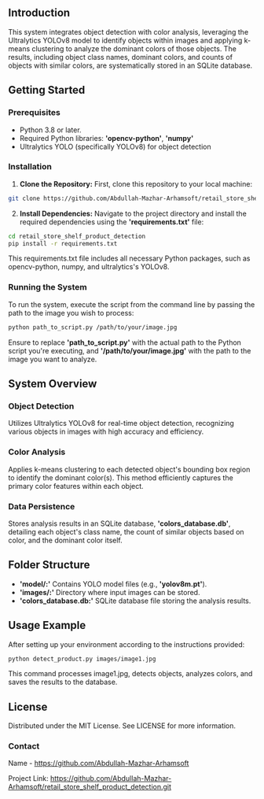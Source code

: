 ## Introduction
This system integrates object detection with color analysis, leveraging the Ultralytics YOLOv8 model to identify objects within images and applying k-means clustering to analyze the dominant colors of those objects. The results, including object class names, dominant colors, and counts of objects with similar colors, are systematically stored in an SQLite database.

## Getting Started
### Prerequisites
- Python 3.8 or later.
- Required Python libraries: **'opencv-python'**, **'numpy'**
- Ultralytics YOLO (specifically YOLOv8) for object detection

### Installation
1. **Clone the Repository:**
First, clone this repository to your local machine:

```bash
git clone https://github.com/Abdullah-Mazhar-Arhamsoft/retail_store_shelf_product_detection.git
```


2. **Install Dependencies:**
Navigate to the project directory and install the required dependencies using the **'requirements.txt'** file:

```bash
cd retail_store_shelf_product_detection
pip install -r requirements.txt
```
This requirements.txt file includes all necessary Python packages, such as opencv-python, numpy, and ultralytics's YOLOv8.


### Running the System
To run the system, execute the script from the command line by passing the path to the image you wish to process:

```bash
python path_to_script.py /path/to/your/image.jpg
```
Ensure to replace **'path_to_script.py'** with the actual path to the Python script you're executing, and **'/path/to/your/image.jpg'** with the path to the image you want to analyze.

## System Overview
### Object Detection
Utilizes Ultralytics YOLOv8 for real-time object detection, recognizing various objects in images with high accuracy and efficiency.

### Color Analysis
Applies k-means clustering to each detected object's bounding box region to identify the dominant color(s). This method efficiently captures the primary color features within each object.

### Data Persistence
Stores analysis results in an SQLite database, **'colors_database.db'**, detailing each object's class name, the count of similar objects based on color, and the dominant color itself.

## Folder Structure
- **'model/:'** Contains YOLO model files (e.g., **'yolov8m.pt'**).
- **'images/:'** Directory where input images can be stored.
- **'colors_database.db:'** SQLite database file storing the analysis results.

## Usage Example
After setting up your environment according to the instructions provided:

```bash
python detect_product.py images/image1.jpg
```
This command processes image1.jpg, detects objects, analyzes colors, and saves the results to the database.


## License
Distributed under the MIT License. See LICENSE for more information.

### Contact
Name - https://github.com/Abdullah-Mazhar-Arhamsoft

Project Link: https://github.com/Abdullah-Mazhar-Arhamsoft/retail_store_shelf_product_detection.git

